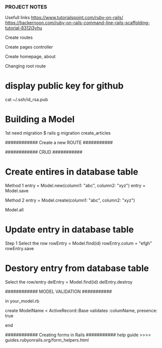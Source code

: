 
### PROJECT NOTES ###
Usefull links
https://www.tutorialspoint.com/ruby-on-rails/
https://hackernoon.com/ruby-on-rails-command-line-rails-scaffolding-tutorial-8312j3yhu




Create routes

Create pages controller

Create homepage, about

Changing root route

# display public key for github
cat ~/.ssh/id_rsa.pub

# Building a Model
1st need migration
$ rails g migration create_articles


############ Create a new ROUTE ###########



############ CRUD ###########

# Create entires in database table
Method 1
entry = Model.new(column1: "abc", column2: "xyz")
entry = Model.save

Method 2
entry = Model.create(column1: "abc", column2: "xyz")

Model.all

# Update entry in database table
Step 1
Select the row
rowEntry = Model.find(id)
rowEntry.colum = "efgh"
rowEntry.save

# Destory entry from database table
Select the row/entry
delEntry = Model.find(id)
delEntry.destroy

############ MODEL VALIDATION ###########

in your_model.rb

create ModelName < ActiveRecord::Base
	validates :columName, presence: true


end


############ Creating forms in Rails ###########
help guide >>>> guides.rubyonrails.org/form_helpers.html